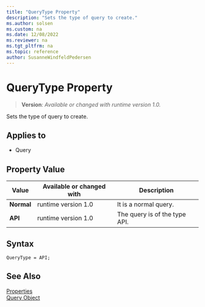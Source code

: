 ```yaml
---
title: "QueryType Property"
description: "Sets the type of query to create."
ms.author: solsen
ms.custom: na
ms.date: 12/08/2022
ms.reviewer: na
ms.tgt_pltfrm: na
ms.topic: reference
author: SusanneWindfeldPedersen
---
```

[//]: # (START>DO_NOT_EDIT)
[//]: # (IMPORTANT:Do not edit any of the content between here and the END>DO_NOT_EDIT.)
[//]: # (Any modifications should be made in the .xml files in the ModernDev repo.)
# QueryType Property
> **Version**: _Available or changed with runtime version 1.0._

Sets the type of query to create.

## Applies to
-   Query

## Property Value

|Value|Available or changed with|Description|
|-----------|-----------|---------------------------------------|
|**Normal**|runtime version 1.0|It is a normal query.|
|**API**|runtime version 1.0|The query is of the type API.|

[//]: # (IMPORTANT: END>DO_NOT_EDIT)


## Syntax

```AL
QueryType = API;
```

## See Also  

[Properties](devenv-properties.md)  
[Query Object](../devenv-query-object.md)